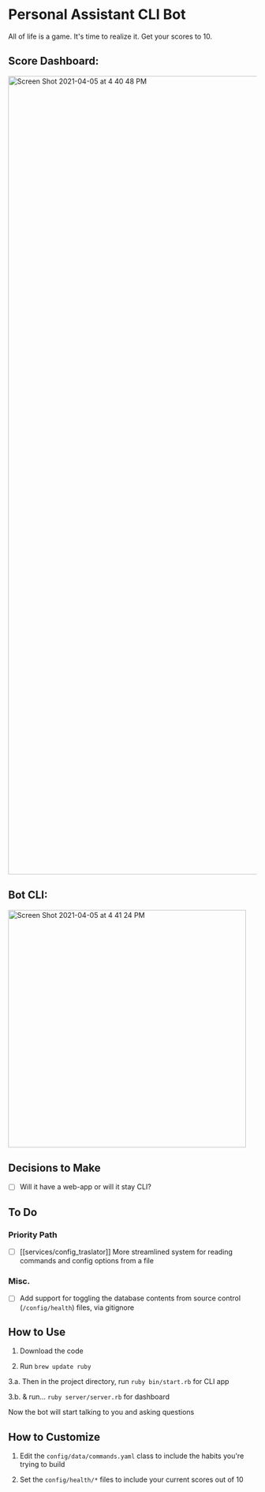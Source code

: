 # Personal Assistant CLI Bot

All of life is a game. It's time to realize it. Get your scores to 10.

## Score Dashboard:
<img width="1620" alt="Screen Shot 2021-04-05 at 4 40 48 PM" src="https://user-images.githubusercontent.com/46613794/113624485-b936c080-962d-11eb-80b7-537cef16d323.png">

## Bot CLI:
<img width="482" alt="Screen Shot 2021-04-05 at 4 41 24 PM" src="https://user-images.githubusercontent.com/46613794/113624523-c3f15580-962d-11eb-8add-a02f57799ba6.png">

## Decisions to Make

- [ ] Will it have a web-app or will it stay CLI?

## To Do

### Priority Path

- [ ] [[services/config_traslator]] More streamlined system for reading commands and config options from a file

### Misc.

- [ ] Add support for toggling the database contents from source control (`/config/health`) files, via gitignore

## How to Use

1. Download the code

2. Run `brew update ruby`

3.a. Then in the project directory, run `ruby bin/start.rb` for CLI app

3.b. & run... `ruby server/server.rb` for dashboard

Now the bot will start talking to you and asking questions

## How to Customize

1. Edit the `config/data/commands.yaml` class to include the habits you're trying to build

2. Set the `config/health/*` files to include your current scores out of 10
